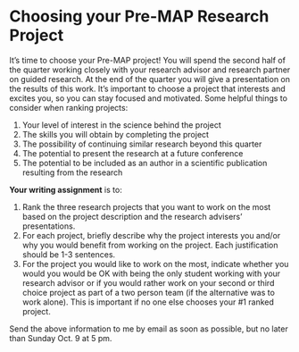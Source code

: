 # Choosing your Pre-MAP Research Project

It’s time to choose your Pre-MAP project! You will spend the second half of the quarter working closely with your research advisor and research partner on guided research. At the end of the quarter you will give a presentation on the results of this work. It’s important to choose a project that interests and excites you, so you can stay focused and motivated. Some helpful things to consider when ranking projects:

1. Your level of interest in the science behind the project
2. The skills you will obtain by completing the project
3. The possibility of continuing similar research beyond this quarter
4. The potential to present the research at a future conference
5. The potential to be included as an author in a scientific publication resulting from the research

**Your writing assignment** is to: 

1. Rank the three research projects that you want to work on the most based on the project description and the research advisers’ presentations.
2. For each project, briefly describe why the project interests you and/or why you would benefit from working on the project. Each justification should be 1-3 sentences.
3. For the project you would like to work on the most, indicate whether you would you would be OK with being the only student working with your research advisor or if you would rather work on your second or third choice project as part of a two person team (if the alternative was to work alone). This is important if no one else chooses your #1 ranked project.

Send the above information to me by email as soon as possible, but no later than Sunday Oct. 9 at 5 pm.
